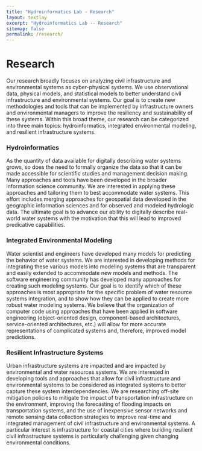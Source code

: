 ```yaml
---
title: "Hydroinformatics Lab - Research"
layout: textlay
excerpt: "Hydroinformatics Lab -- Research"
sitemap: false
permalink: /research/
---
```


# Research

Our research broadly focuses on analyzing civil infrastructure and environmental systems as cyber-physical systems. We use observational data, physical models, and statistical models to better understand civil infrastructure and environmental systems. Our goal is to create new methodologies and tools that can be implemented by infrastructure owners and environmental managers to improve the resiliency and sustainability of these systems. Within this broad theme, our research can be categorized into three main topics: hydroinformatics, integrated environmental modeling, and resilient infrastructure systems.
 
### Hydroinformatics

As the quantity of data available for digitally describing water systems grows, so does the need to formally organize the data so that it can be made accessible for scientific studies and management decision making. Many approaches and tools have been developed in the broader information science community. We are interested in applying these approaches and tailoring them to best accommodate water systems. This effort includes merging approaches for geospatial data developed in the geographic information sciences and for observed and modeled hydrologic data. The ultimate goal is to advance our ability to digitally describe real-world water systems with the motivation that this will lead to improved predicative capabilities.

### Integrated Environmental Modeling

Water scientist and engineers have developed many models for predicting the behavior of water systems. We are interested in developing methods for integrating these various models into modeling systems that are transparent and easily extended to accommodate new models and methods. The software engineering community has developed many approaches for creating such modeling systems. Our goal is to identify which of these approaches is most appropriate for the specific problem of water resource systems integration, and to show how they can be applied to create more robust water modeling systems. We believe that the organization of computer code using approaches that have been applied in software engineering (object-oriented design, component-based architectures, service-oriented architectures, etc.) will allow for more accurate representations of complicated systems and, therefore, improved model predictions.

### Resilient Infrastructure Systems

Urban infrastructure systems are impacted and are impacted by environmental and water resources systems.  We are interested in developing tools and approaches that allow for civil infrastructure and environmental systems to be considered as integrated systems to better capture these system interdependencies.  We are researching off-site mitigation policies to mitigate the impact of transportation infrastructure on the environment, improving the forecasting of flooding impacts on transportation systems, and the use of inexpensive sensor networks and remote sensing data collection strategies to improve real-time and integrated management of civil infrastructure and environmental systems. A particular interest is infrastructure for coastal cities where building resilient civil infrastructure systems is particularly challenging given changing environmental conditions.